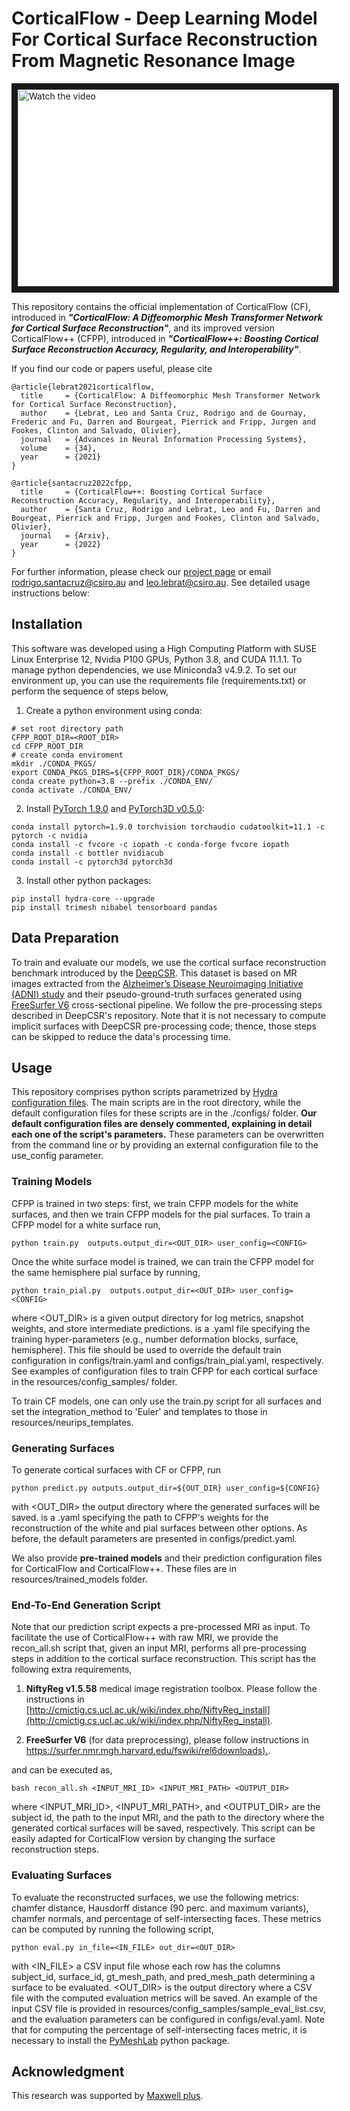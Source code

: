 # CorticalFlow - Deep Learning Model For Cortical Surface Reconstruction From Magnetic Resonance Image

<a href="http://www.youtube.com/watch?feature=player_embedded&v=zQoMHwTHK2k" target="_blank">
 <img src="http://img.youtube.com/vi/zQoMHwTHK2k/mqdefault.jpg" alt="Watch the video" width="560" height="315" border="10" />
</a>

This repository contains the official implementation of CorticalFlow (CF), introduced in ***"CorticalFlow: A Diffeomorphic Mesh Transformer Network for Cortical Surface Reconstruction"***, and its improved version CorticalFlow++ (CFPP), introduced in ***"CorticalFlow++: Boosting Cortical Surface Reconstruction Accuracy, Regularity, and Interoperability"***. 

If you find our code or papers useful, please cite

```
@article{lebrat2021corticalflow,
  title     = {CorticalFlow: A Diffeomorphic Mesh Transformer Network for Cortical Surface Reconstruction},
  author    = {Lebrat, Leo and Santa Cruz, Rodrigo and de Gournay, Frederic and Fu, Darren and Bourgeat, Pierrick and Fripp, Jurgen and Fookes, Clinton and Salvado, Olivier},
  journal   = {Advances in Neural Information Processing Systems},
  volume    = {34},
  year      = {2021}
}

@article{santacruz2022cfpp,
  title     = {CorticalFlow++: Boosting Cortical Surface Reconstruction Accuracy, Regularity, and Interoperability},
  author    = {Santa Cruz, Rodrigo and Lebrat, Leo and Fu, Darren and Bourgeat, Pierrick and Fripp, Jurgen and Fookes, Clinton and Salvado, Olivier},
  journal   = {Arxiv},
  year      = {2022}
}
```

For further information, please check our [project page](https://lebrat.github.io/CorticalFlow/) or email rodrigo.santacruz@csiro.au and leo.lebrat@csiro.au.
See detailed usage instructions below:


## Installation
This software was developed using a High Computing Platform with SUSE Linux Enterprise 12, Nvidia P100 GPUs, Python 3.8, and CUDA 11.1.1. To manage python dependencies, we use Miniconda3 v4.9.2. To set our environment up, you can use the requirements file (requirements.txt) or perform the sequence of steps below, 

1. Create a python environment using conda:
```
# set root directory path
CFPP_ROOT_DIR=<ROOT_DIR>
cd CFPP_ROOT_DIR
# create conda enviroment
mkdir ./CONDA_PKGS/
export CONDA_PKGS_DIRS=${CFPP_ROOT_DIR}/CONDA_PKGS/
conda create python=3.8 --prefix ./CONDA_ENV/
conda activate ./CONDA_ENV/
```

2. Install [PyTorch 1.9.0](https://pytorch.org/) and [PyTorch3D v0.5.0](https://github.com/facebookresearch/pytorch3d):
```
conda install pytorch=1.9.0 torchvision torchaudio cudatoolkit=11.1 -c pytorch -c nvidia
conda install -c fvcore -c iopath -c conda-forge fvcore iopath
conda install -c bottler nvidiacub
conda install -c pytorch3d pytorch3d
```

3. Install other python packages:
```
pip install hydra-core --upgrade
pip install trimesh nibabel tensorboard pandas
```

## Data Preparation
To train and evaluate our models, we use the cortical surface reconstruction benchmark introduced by the [DeepCSR](https://bitbucket.csiro.au/projects/CRCPMAX/repos/deepcsr/browse). This dataset is based on MR images extracted from the [Alzheimer’s Disease Neuroimaging Initiative (ADNI) study](http://adni.loni.usc.edu/) and their pseudo-ground-truth surfaces generated using [FreeSurfer V6](https://surfer.nmr.mgh.harvard.edu/) cross-sectional pipeline. We follow the pre-processing steps described in DeepCSR's repository. Note that it is not necessary to compute implicit surfaces with DeepCSR pre-processing code; thence, those steps can be skipped to reduce the data's processing time.

## Usage
This repository comprises python scripts parametrized by [Hydra configuration files](https://hydra.cc/docs/intro/). The main scripts are in the root directory, while the default configuration files for these scripts are in the ./configs/ folder.  **Our default configuration files are densely commented, explaining in detail each one of the script's parameters.** These parameters can be overwritten from the command line or by providing an external configuration file to the use_config parameter.

### Training Models
CFPP is trained in two steps: first, we train CFPP models for the white surfaces, and then we train CFPP models for the pial surfaces.
To train a CFPP model for a white surface run, 
```
python train.py  outputs.output_dir=<OUT_DIR> user_config=<CONFIG>
``` 
Once the white surface model is trained, we can train the CFPP model for the same hemisphere pial surface by running, 
```
python train_pial.py  outputs.output_dir=<OUT_DIR> user_config=<CONFIG>
``` 
where <OUT_DIR> is a given output directory for log metrics, snapshot weights, and store intermediate predictions. <CONFIG> is a .yaml file specifying the training hyper-parameters (e.g., number deformation blocks, surface, hemisphere). This file should be used to override the default train configuration in configs/train.yaml and configs/train_pial.yaml, respectively. See examples of configuration files to train CFPP for each cortical surface in the resources/config_samples/ folder.

To train CF models, one can only use the train.py script for all surfaces and set the integration_method to 'Euler' and templates to those in resources/neurips_templates.

### Generating Surfaces
To generate cortical surfaces with CF or CFPP, run
```
python predict.py outputs.output_dir=${OUT_DIR} user_config=${CONFIG}
```
with <OUT_DIR> the output directory where the generated surfaces will be saved. <CONFIG> is a .yaml specifying the path to CFPP's weights for the reconstruction of the white and pial surfaces between other options. As before, the default parameters are presented in configs/predict.yaml. 

We also provide **pre-trained models** and their prediction configuration files for CorticalFlow and CorticalFlow++. These files are in resources/trained_models folder.

### End-To-End Generation Script
Note that our prediction script expects a pre-processed MRI as input. To facilitate the use of CorticalFlow++ with raw MRI, we provide the recon_all.sh script that, given an input MRI, performs all pre-processing steps in addition to the cortical surface reconstruction. This script has the following extra requirements,

1. **NiftyReg v1.5.58** medical image registration toolbox. Please follow the instructions in [http://cmictig.cs.ucl.ac.uk/wiki/index.php/NiftyReg_install](http://cmictig.cs.ucl.ac.uk/wiki/index.php/NiftyReg_install).
    
2. **FreeSurfer V6** (for data preprocessing), please follow instructions in [https://surfer.nmr.mgh.harvard.edu/fswiki/rel6downloads).](https://surfer.nmr.mgh.harvard.edu/fswiki/rel6downloads).

and can be executed as,
```
bash recon_all.sh <INPUT_MRI_ID> <INPUT_MRI_PATH> <OUTPUT_DIR>
```
where <INPUT_MRI_ID>, <INPUT_MRI_PATH>, and <OUTPUT_DIR> are the subject id, the path to the input MRI, and the path to the directory where the generated cortical surfaces will be saved, respectively. This script can be easily adapted for CorticalFlow version by changing the surface reconstruction steps.

### Evaluating Surfaces
To evaluate the reconstructed surfaces, we use the following metrics: chamfer distance, Hausdorff distance (90 perc. and maximum variants), chamfer normals, and percentage of self-intersecting faces. These metrics can be computed by running the following script,
```
python eval.py in_file=<IN_FILE> out_dir=<OUT_DIR>
```
with <IN_FILE> a CSV input file whose each row has the columns subject_id, surface_id, gt_mesh_path, and pred_mesh_path determining a surface to be evaluated. <OUT_DIR> is the output directory where a CSV file with the computed evaluation metrics will be saved. An example of the input CSV file is provided in resources/config_samples/sample_eval_list.csv, and the evaluation parameters can be configured in configs/eval.yaml. Note that for computing the percentage of self-intersecting faces metric, it is necessary to install the [PyMeshLab](https://github.com/cnr-isti-vclab/PyMeshLab) python package.

## Acknowledgment
This research was supported by [Maxwell plus](https://maxwellplus.com/).
